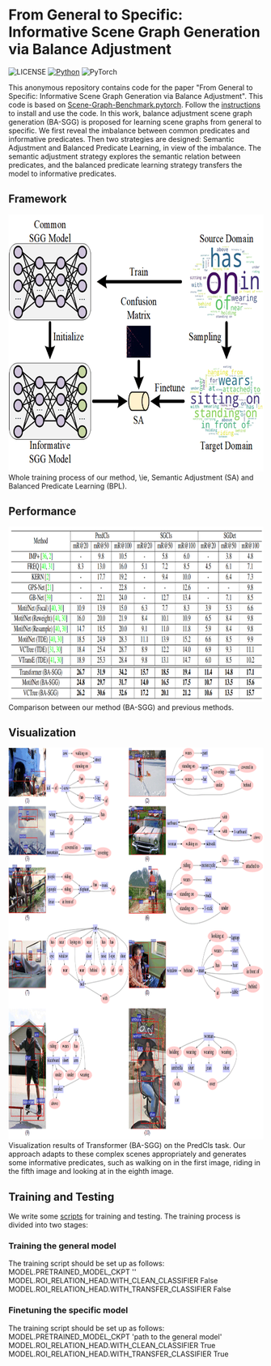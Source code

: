 # From General to Specific: Informative Scene Graph Generation via Balance Adjustment

![LICENSE](https://img.shields.io/badge/license-MIT-green)
[![Python](https://img.shields.io/badge/python-3.7-blue.svg)](https://www.python.org/)
![PyTorch](https://img.shields.io/badge/pytorch-1.2.0-%237732a8)

This anonymous repository contains code for the paper "From General to Specific: Informative Scene Graph Generation via Balance Adjustment". This code is based on [Scene-Graph-Benchmark.pytorch](https://github.com/KaihuaTang/Scene-Graph-Benchmark.pytorch). Follow the [instructions](https://github.com/KaihuaTang/Scene-Graph-Benchmark.pytorch) to install and use the code. In this work, balance adjustment scene graph generation (BA-SGG) is proposed for learning scene graphs from general to specific. We first reveal the imbalance between common predicates and informative predicates. Then two strategies are designed: Semantic Adjustment and Balanced Predicate Learning, in view of the imbalance. The semantic adjustment strategy explores the semantic relation between predicates, and the balanced predicate learning strategy transfers the model to informative predicates.
## Framework
<div align=center><img width="672" height="508" src=demo/framework_G2ST.png/></div>
Whole training process of our method, \ie, Semantic Adjustment (SA) and Balanced Predicate Learning (BPL).

## Performance
<div align=center><img width="938" height="345" src=demo/performance.png/></div>
Comparison between our method (BA-SGG) and previous methods.

## Visualization
<div align=center><img width="994" height="774" src=demo/vis_res_supp1.png/></div>
Visualization results of Transformer (BA-SGG) on the PredCls task. Our approach adapts to these complex scenes appropriately and generates some informative predicates, such as walking on in the first image, riding in the fifth image and looking at in the eighth image.

## Training and Testing 
We write some [scripts](https://github.com/nobody-y/SSG-G2S/tree/main/scripts) for training and testing.
The training process is divided into two stages:
### Training the general model
The training script should be set up as follows: \
    MODEL.PRETRAINED_MODEL_CKPT '' \
    MODEL.ROI_RELATION_HEAD.WITH_CLEAN_CLASSIFIER False \
    MODEL.ROI_RELATION_HEAD.WITH_TRANSFER_CLASSIFIER False  
### Finetuning the specific model
The training script should be set up as follows: \
    MODEL.PRETRAINED_MODEL_CKPT 'path to the general model' \
    MODEL.ROI_RELATION_HEAD.WITH_CLEAN_CLASSIFIER True \
    MODEL.ROI_RELATION_HEAD.WITH_TRANSFER_CLASSIFIER True  


